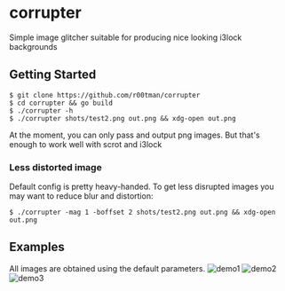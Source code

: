 # corrupter
Simple image glitcher suitable for producing nice looking i3lock backgrounds

## Getting Started

```shell
$ git clone https://github.com/r00tman/corrupter
$ cd corrupter && go build
$ ./corrupter -h
$ ./corrupter shots/test2.png out.png && xdg-open out.png
```

At the moment, you can only pass and output png images. But that's enough to work well with scrot and i3lock

### Less distorted image

Default config is pretty heavy-handed. To get less disrupted images you may want to reduce blur and distortion:
```shell
$ ./corrupter -mag 1 -boffset 2 shots/test2.png out.png && xdg-open out.png
```

## Examples

All images are obtained using the default parameters.
![demo1](https://raw.githubusercontent.com/r00tman/corrupter/master/shots/test2_out.png)
![demo2](https://raw.githubusercontent.com/r00tman/corrupter/master/shots/screen2.png)
![demo3](https://raw.githubusercontent.com/r00tman/corrupter/master/shots/screen5.png)
